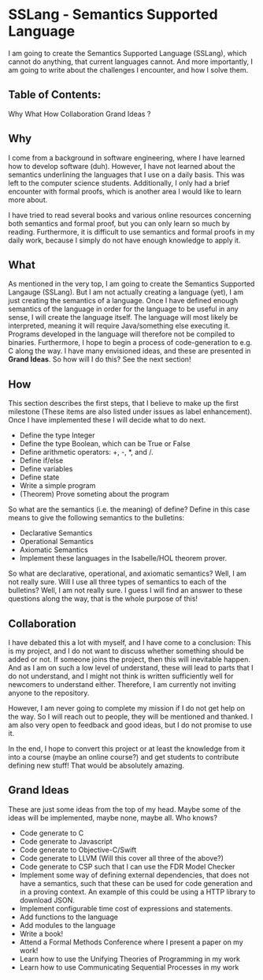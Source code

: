 # SSLang - Semantics Supported Language
I am going to create the Semantics Supported Language (SSLang), which cannot do anything, that current languages cannot. And more importantly, I am going to write about the challenges I encounter, and how I solve them.

## Table of Contents: 
Why
What
How
Collaboration 
Grand Ideas
?

## Why
I come from a background in software engineering, where I have learned how to develop software (duh). However, I have not learned about the semantics underlining the languages that I use on a daily basis. This was left to the computer science students. Additionally, I only had a brief encounter with formal proofs, which is another area I would like to learn more about.

I have tried to read several books and various online resources concerning both semantics and formal proof, but you can only learn so much by reading. Furthermore, it is difficult to use semantics and formal proofs in my daily work, because I simply do not have enough knowledge to apply it.

## What
As mentioned in the very top, I am going to create the Semantics Supported Langauge (SSLang). But I am not actually creating a language (yet), I am just creating the semantics of a language. Once I have defined enough semantics of the language in order for the language to be useful in any sense, I will create the language itself. The language will most likely be interpreted, meaning it will require Java/something else executing it. Programs developed in the language will therefore not be compiled to binaries. Furthermore, I hope to begin a process of code-generation to e.g. C along the way. I have many envisioned ideas, and these are presented in **Grand Ideas**.
So how will I do this? See the next section!

## How
This section describes the first steps, that I believe to make up the first milestone (These items are also listed under issues as label enhancement). Once I have implemented these I will decide what to do next.
* Define the type Integer
* Define the type Boolean, which can be True or False
* Define arithmetic operators: +, -, *, and /.
* Define if/else
* Define variables
* Define state
* Write a simple program
* (Theorem) Prove someting about the program

So what are the semantics (i.e. the meaning) of define?
Define in this case means to give the following semantics to the bulletins:
* Declarative Semantics
* Operational Semantics
* Axiomatic Semantics
* Implement these languages in the Isabelle/HOL theorem prover.

So what are declarative, operational, and axiomatic semantics? Well, I am not really sure. Will I use all three types of semantics to each of the bulletins? Well, I am not really sure. I guess I will find an answer to these questions along the way, that is the whole purpose of this!

## Collaboration
I have debated this a lot with myself, and I have come to a conclusion:
This is my project, and I do not want to discuss whether something should be added or not. If someone joins the project, then this will inevitable happen. And as I am on such a low level of understand, these will lead to parts that I do not understand, and I might not think is written sufficiently well for newcomers to understand either. Therefore, I am currently not inviting anyone to the repository.

However, I am never going to complete my mission if I do not get help on the way. So I will reach out to people, they will be mentioned and thanked.
I am also very open to feedback and good ideas, but I do not promise to use it.

In the end, I hope to convert this project or at least the knowledge from it into a course (maybe an online course?) and get students to contribute defining new stuff! That would be absolutely amazing.

## Grand Ideas
These are just some ideas from the top of my head. Maybe some of the ideas will be implemented, maybe none, maybe all. Who knows?
* Code generate to C
* Code generate to Javascript
* Code generate to Objective-C/Swift
* Code generate to LLVM (Will this cover all three of the above?)
* Code generate to CSP such that I can use the FDR Model Checker
* Implement some way of defining external dependencies, that does not have a semantics, such that these can be used for code generation and in a proving context. An example of this could be using a HTTP library to download JSON.
* Implement configurable time cost of expressions and statements.
* Add functions to the language
* Add modules to the language
* Write a book!
* Attend a Formal Methods Conference where I present a paper on my work!
* Learn how to use the Unifying Theories of Programming in my work
* Learn how to use Communicating Sequential Processes in my work
